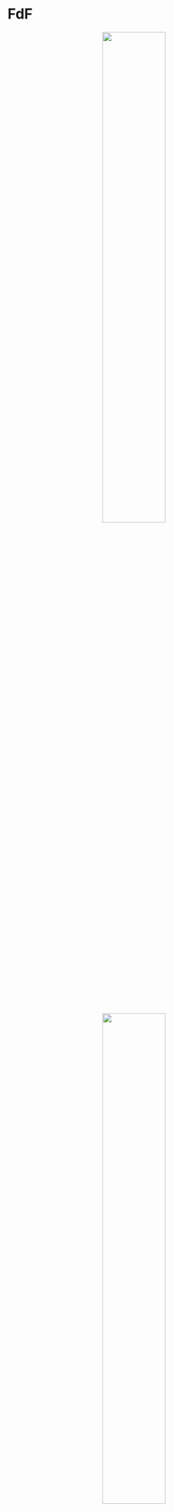 # FdF

<p align="center">
  <img src="/screenjulia.png" width="50%" />
  <img src="/screenmars.gif" width="50%" />
</p>

## Description

Project from 42 School
A program that create a wireframe view of a map parsed in a .fdf file like :
```
    1 0 0 -1 -1 0 1 1 0 0 
    -1 0 0 0 1 0 0 0 0 0 
    -1 1 0 0 -1 1 0 0 0 1 
    1 -1 0 1 1 -1 0 0 -1 0 
    1 -1 -1 0 -1 0 0 0 -1 -1 
```
Created with a graphical library provided by school: 'Minilibx', working only on MacOS for now

## Installation

```
    git clone git@github.com:KayzaFlo/42_FdF.git
    make *or* make bonus
```

## Features

##### Mandatory
- Read and process any .fdf valid file
- Draw the map associated in orthographic view with correct height values
- ESC or close window exit the program properly
##### Bonus
- Dynamic Rendering
- Gradient colored height
- Dynamic Translation
- Dynamic Rotation
- Dynamic Zoom
- Dynamic Height Value

## Usage

```
    ./fdf [.fdf file]
```
[ESC] - Exit<br>
[+] : Increase Height (bonus)<br>
[-] : Decrease Height (bonus)<br>
[Left Click] : Translation (bonus)<br>
[Right Click] : Rotation (bonus)<br>
[Mouse Wheel] : Zoom (bonus)<br>

## Credits

[fgeslin](https://github.com/KayzaFlo)</br>

https://harm-smits.github.io/42docs/libs/minilibx</br>
